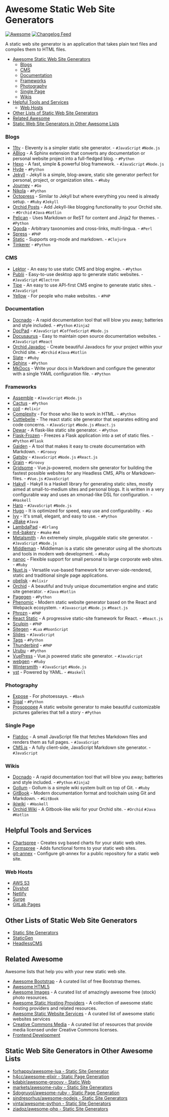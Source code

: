 # Awesome Static Web Site Generators

[![Awesome](https://cdn.rawgit.com/sindresorhus/awesome/d7305f38d29fed78fa85652e3a63e154dd8e8829/media/badge.svg)](https://github.com/sindresorhus/awesome) [![Changelog Feed](https://mozorg.cdn.mozilla.net/media/img/trademarks/feed-icon-14x14.png)](https://github.com/myles/awesome-static-generators/commits/master/README.md.atom)

A static web site generator is an application that takes plain text files and compiles them to HTML files.

-   [Awesome Static Web Site Generators](#awesome-static-web-site-generators)
    -   [Blogs](#blogs)
    -   [CMS](#cms)
    -   [Documentation](#documentation)
    -   [Frameworks](#frameworks)
    -   [Photography](#photography)
    -   [Single Page](#single-page)
    -   [Wikis](#wikis)
-   [Helpful Tools and Services](#helpful-tools-and-services)
    -   [Web Hosts](#web-hosts)
-   [Other Lists of Static Web Site Generators](#other-lists-of-static-web-site-generators)
-   [Related Awesome](#related-awesome)
-   [Static Web Site Generators in Other Awesome Lists](#static-web-site-generators-in-other-awesome-lists)

### Blogs

*   [11ty](https://www.11ty.io/) - Eleventy is a simpler static site generator. - `#JavaScript` `#Node.js`
*   [ABlog](http://ablog.readthedocs.org/) - A Sphinx extension that converts any documentation or personal website project into a full-fledged blog. - `#Python`
*   [Hexo](https://github.com/hexojs/hexo) - A fast, simple & powerful blog framework. - `#JavaScript` `#Node.js`
*   [Hyde](https://github.com/hyde/hyde) - `#Python`
*   [Jekyll](https://github.com/jekyll/jekyll) - Jekyll is a simple, blog-aware, static site generator perfect for personal, project, or organization sites. - `#Ruby`
*   [Journey](https://github.com/kabukky/journey) - `#Go`
*   [Nikola](https://getnikola.com/) - `#Python`
*   [Octopress](https://github.com/imathis/octopress) - Similar to Jekyll but where everything you need is already setup. - `#Ruby` `#Jekyll`
*   [Orchid Posts](https://orchid.netlify.com/OrchidPosts) - Add Jekyll-like blogging functionality to your Orchid site. - `#Orchid` `#Java` `#Kotlin`
*   [Pelican](https://github.com/getpelican/pelican) - Uses Markdown or ReST for content and Jinja2 for themes. - `#Python`
*   [Qgoda](http://www.qgoda.net/) - Arbitrary taxonomies and cross-links, multi-lingua. - `#Perl`
*   [Spress](https://github.com/spress/Spress/) - `#PHP`
*   [Static](https://github.com/nakkaya/static) - Supports org-mode and markdown. - `#Clojure`
*   [Tinkerer](http://tinkerer.me/) - `#Python`

### CMS

*   [Lektor](https://www.getlektor.com/) - An easy to use static CMS and blog engine. - `#Python`
*   [Publii](http://getpublii.com/) - Easy-to-use desktop app to generate static websites. - `#JavaScript` `#Electron`
*   [Tipe](https://tipe.io/) - An easy to use API-first CMS engine to generate static sites. - `#JavaScript`
*   [Yellow](https://datenstrom.se/yellow/) - For people who make websites. - `#PHP`

### Documentation

*   [Docnado](https://heinventions.github.io/docnado-site) - A rapid documentation tool that will blow you away; batteries and style included. - `#Python` `#Jinja2`
*   [DocPad](https://github.com/docpad/docpad) - `#JavaScript` `#CoffeeScript` `#Node.js`
*   [Docusaurus](https://docusaurus.io/) - Easy to maintain open source documentation websites. - `#JavaScript` `#React`
*   [Orchid Javadoc](https://orchid.netlify.com/OrchidJavadoc) - Create beautiful Javadocs for your project within your Orchid site. - `#Orchid` `#Java` `#Kotlin`
*   [Slate](https://github.com/lord/slate) - `#Ruby`
*   [Sphinx](http://sphinx-doc.org/) - `#Python`
*   [MkDocs](https://www.mkdocs.org/) - Write your docs in Markdown and configure the generator with a single YAML configuration file. - `#Python`

### Frameworks

*   [Assemble](http://assemble.io/) - `#JavaScript` `#Node.js`
*   [Cactus](https://github.com/koenbok/Cactus) - `#Python`
*   [coil](https://github.com/badosu/coil) - `#elixir`
*   [Complexity](http://complexity.readthedocs.org/en/latest/) - For those who like to work in HTML. - `#Python`
*   [Cuttlebelle](https://cuttlebelle.com/) - The react static site generator that separates editing and code concerns. - `#JavaScript` `#Node.js` `#React.js`
*   [Dewar](https://github.com/tfpk/dewar) - A flask-like static site generator. - `#Python`
*   [Flask-Frozen](https://github.com/SimonSapin/Frozen-Flask) - Freezes a Flask application into a set of static files. - `#Python` `#Flask`
*   [Gaiden](https://github.com/kobo/gaiden) - A tool that makes it easy to create documentation with Markdown. - `#Groovy`
*   [Gatsby](https://github.com/gatsbyjs/gatsby) - `#JavaScript` `#Node.js` `#React.js`
*   [Grain](https://github.com/sysgears/grain) - `#Groovy`
*   [Gridsome](https://gridsome.org) - Vue.js-powered, modern site generator for building the fastest possible websites for any Headless CMS, APIs or Markdown-files. - `#Vue.js` `#JavaScript`
*   [Hakyll](https://github.com/jaspervdj/hakyll) - Hakyll is a Haskell library for generating static sites, mostly aimed at small-to-medium sites and personal blogs. It is written in a very configurable way and uses an xmonad-like DSL for configuration. - `#Haskell`
*   [Harp](http://harpjs.com/) - `#JavaScript` `#Node.js`
*   [Hugo](https://github.com/spf13/hugo) - It is optimized for speed, easy use and configurability. - `#Go`
*   [Ivy](https://mulholland.xyz/docs/ivy/) - It's small, elegant, and easy to use. - `#Python`
*   [JBake](https://github.com/jbake-org/jbake) `#Java`
*   [LambdaPad](https://github.com/gar1t/lambdapad) - `#Erlang`
*   [m4-bakery](https://github.com/datagrok/makebakery) - `#make` `#m4`
*   [Metalsmith](https://github.com/segmentio/metalsmith) - An extremely simple, pluggable static site generator. - `#JavaScript` `#Node.js`
*   [Middleman](https://github.com/middleman/middleman) - Middleman is a static site generator using all the shortcuts and tools in modern web development. - `#Ruby`
*   [nanoc](https://github.com/nanoc/nanoc) - Flexible support for small personal to large corporate web sites. - `#Ruby`
*   [Nuxt.js](https://nuxtjs.org/) - Versatile vue-based framework for server-side-rendered, static and traditional single page applications.
*   [obelisk](https://github.com/BennyHallett/obelisk) - `#elixir`
*   [Orchid](https://orchid.netlify.com/) - A beautiful and truly unique documentation engine and static site generator. - `#Java` `#Kotlin`
*   [Pagegen](http://pagegen.phnd.net/) - `#Python`
*   [Phenomic](https://phenomic.io/) - Modern static website generator based on the React and Webpack ecosystem. - `#Javascript` `#Node.js` `#React.js`
*   [Phrozn](http://phrozn.info/) - `#PHP`
*   [React Static](https://github.com/nozzle/react-static) - A progressive static-site framework for React. - `#React.js`
*   [Sculpin](https://sculpin.io/) - `#PHP`
*   [Sitegen](https://github.com/leafo/sitegen) - `#Lua` `#MoonScript`
*   [Slides](https://designmodo.com/slides/) - `#JavaScript`
*   [Tags](https://github.com/braceio/tags) - `#Python`
*   [Thunderbird](https://github.com/damcclean/thunderbird) - `#PHP`
*   [Urubu](http://urubu.jandecaluwe.com/) - `#Python`
*   [VuePress](https://vuepress.vuejs.org/) - Vue.js powered static site generator. - `#JavaScript`
*   [webgen](http://webgen.gettalong.org/) - `#Ruby`
*   [Wintersmith](https://github.com/jnordberg/wintersmith) - `#JavaScript` `#Node.js`
*   [yst](https://github.com/jgm/yst) - Powered by YAML. - `#Haskell`

### Photography

*   [Expose](https://github.com/Jack000/Expose) - For photoessays. - `#Bash`
*   [Sigal](https://sigal.readthedocs.org/en/latest/) - `#Python`
*   [Prosopopee](https://github.com/Psycojoker/prosopopee/) A static website generator to make beautiful customizable pictures galleries that tell a story  - `#Python`   

### Single Page

*   [Flatdoc](http://ricostacruz.com/flatdoc/) - A small JavaScript file that fetches Markdown files and renders them as full pages. - `#JavaScript`
*   [CMS.js](https://github.com/chrisdiana/cms.js) - A fully client-side, JavaScript Markdown site generator. - `#JavaScript`

### Wikis

*   [Docnado](https://heinventions.github.io/docnado-site) - A rapid documentation tool that will blow you away; batteries and style included. - `#Python` `#Jinja2`
*   [Gollum](https://github.com/gollum/gollum) - Gollum is a simple wiki system built on top of Git. - `#Ruby`
*   [GitBook](https://github.com/GitbookIO/gitbook) - Modern documentation format and toolchain using Git and Markdown. - `#GitBook`
*   [ikiwiki](https://ikiwiki.info/) - `#Haskell`
*   [Orchid Wiki](https://orchid.netlify.com/OrchidWiki) - A Gitbook-like wiki for your Orchid site. - `#Orchid` `#Java` `#Kotlin`

## Helpful Tools and Services

*   [Chartspree](http://chartspree.io/) - Creates svg based charts for your static web sites.
*   [Formspree](http://www.formspree.io/) - Adds functional forms to your static web sites.
*   [git-annex](http://git-annex.branchable.com/tips/setup_a_public_repository_on_a_web_site/) - Configure git-annex for a public repository for a static web site.

### Web Hosts

*   [AWS S3](http://aws.amazon.com/s3/)
*   [Divshot](https://divshot.com/)
*   [Netlify](https://www.netlify.com/)
*   [Surge](https://surge.sh/)
*   [GitLab Pages](https://about.gitlab.com/product/pages/)

## Other Lists of Static Web Site Generators

*   [Static Site Generators](http://staticsitegenerators.net/)
*   [StaticGen](https://www.staticgen.com/)
*   [HeadlessCMS](https://headlesscms.org/)

## Related Awesome

Awesome lists that help you with your new static web site.

*   [Awesome Bootstrap](https://github.com/therebelrobot/awesome-bootstrap) - A curated list of free Bootstrap themes.
*   [Awesome HTML5](https://github.com/diegocard/awesome-html5)
*   [Awesome Images](https://github.com/heyalexej/awesome-images) - A curated list of amazingly awesome free (stock) photo resources.
*   [Awesome Static Hosting Providers](https://github.com/b-long/awesome-static-hosting) - A collection of awesome static hosting providers and related resources.
*   [Awesome Static Website Services](https://github.com/aharris88/awesome-static-website-services) - A curated list of awesome static websites services
*   [Creative Commons Media](https://github.com/shime/creative-commons-media) - A curated list of resources that provide media licensed under Creative Commons licenses.
*   [Frontend Development](https://github.com/dypsilon/frontend-dev-bookmarks)

## Static Web Site Generators in Other Awesome Lists

*   [forhappy/awesome-lua - Static Site Generator](https://github.com/forhappy/awesome-lua#static-site-generator)
*   [h4cc/awesome-elixir - Static Page Generation](https://github.com/h4cc/awesome-elixir#static-page-generation)
*   [kdabir/awesome-groovy - Static Web](https://github.com/kdabir/awesome-groovy#static-web)
*   [markets/awesome-ruby - Static Site Generators](https://github.com/markets/awesome-ruby#static-site-generation)
*   [Sdogruyol/awesome-ruby - Static Page Generation](https://github.com/Sdogruyol/awesome-ruby#static-page-generation)
*   [sindresorhus/awesome-nodejs - Static Site Generators](https://github.com/sindresorhus/awesome-nodejs#static-site-generators)
*   [vinta/awesome-python - Static Site Generators](https://github.com/vinta/awesome-python#static-site-generator)
*   [ziadoz/awesome-php - Static Site Generators](https://github.com/ziadoz/awesome-php#static-site-generators)

